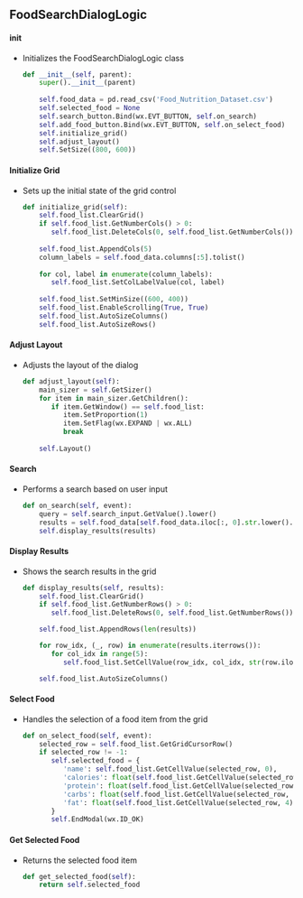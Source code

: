 ## **FoodSearchDialogLogic**

#### **__init__**
- Initializes the FoodSearchDialogLogic class
	```python
	def __init__(self, parent):
		super().__init__(parent)
		
		self.food_data = pd.read_csv('Food_Nutrition_Dataset.csv')
		self.selected_food = None
		self.search_button.Bind(wx.EVT_BUTTON, self.on_search)
		self.add_food_button.Bind(wx.EVT_BUTTON, self.on_select_food)
		self.initialize_grid()
		self.adjust_layout()
		self.SetSize((800, 600))
	```

#### **Initialize Grid**
- Sets up the initial state of the grid control
	```python
	def initialize_grid(self):
		self.food_list.ClearGrid()
		if self.food_list.GetNumberCols() > 0:
		   self.food_list.DeleteCols(0, self.food_list.GetNumberCols())
		
		self.food_list.AppendCols(5)
		column_labels = self.food_data.columns[:5].tolist()
		
		for col, label in enumerate(column_labels):
		   self.food_list.SetColLabelValue(col, label)
		   
		self.food_list.SetMinSize((600, 400))
		self.food_list.EnableScrolling(True, True)
		self.food_list.AutoSizeColumns()
		self.food_list.AutoSizeRows()
	```

#### **Adjust Layout**
- Adjusts the layout of the dialog
	```python
	def adjust_layout(self):
		main_sizer = self.GetSizer()
		for item in main_sizer.GetChildren():
		   if item.GetWindow() == self.food_list:
			  item.SetProportion(1)
			  item.SetFlag(wx.EXPAND | wx.ALL)
			  break
		
		self.Layout()
	```

#### **Search**
- Performs a search based on user input
	```python
	def on_search(self, event):
		query = self.search_input.GetValue().lower()
		results = self.food_data[self.food_data.iloc[:, 0].str.lower().str.contains(query)]
		self.display_results(results)
	```

#### **Display Results**
- Shows the search results in the grid
	```python
	def display_results(self, results):
		self.food_list.ClearGrid()
		if self.food_list.GetNumberRows() > 0:
		   self.food_list.DeleteRows(0, self.food_list.GetNumberRows())
	
		self.food_list.AppendRows(len(results))
	
		for row_idx, (_, row) in enumerate(results.iterrows()):
		   for col_idx in range(5):
			  self.food_list.SetCellValue(row_idx, col_idx, str(row.iloc[col_idx]))
	
		self.food_list.AutoSizeColumns()
	```

#### **Select Food**
- Handles the selection of a food item from the grid
	```python
	def on_select_food(self, event):
		selected_row = self.food_list.GetGridCursorRow()
		if selected_row != -1:
		   self.selected_food = {
			  'name': self.food_list.GetCellValue(selected_row, 0),
			  'calories': float(self.food_list.GetCellValue(selected_row, 1)),
			  'protein': float(self.food_list.GetCellValue(selected_row, 2)),
			  'carbs': float(self.food_list.GetCellValue(selected_row, 3)),
			  'fat': float(self.food_list.GetCellValue(selected_row, 4))
		   }
		   self.EndModal(wx.ID_OK)
	```

#### **Get Selected Food**
- Returns the selected food item
	```python
	def get_selected_food(self):
		return self.selected_food
	```